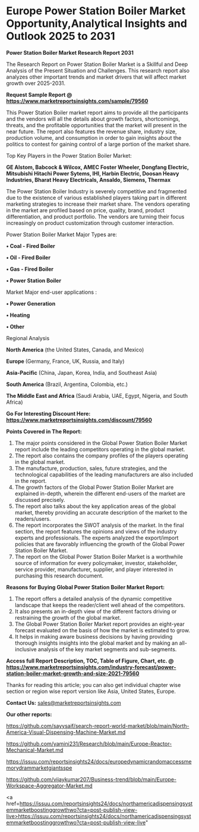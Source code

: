 # Europe Power Station Boiler Market Opportunity,Analytical Insights and Outlook 2025 to 2031

<strong>Power Station Boiler Market Research Report 2031</strong>

The Research Report on Power Station Boiler Market is a Skillful and Deep Analysis of the Present Situation and Challenges. This research report also analyzes other important trends and market drivers that will affect market growth over 2025-2031.

<strong>Request Sample Report @ <a href=https://www.marketreportsinsights.com/sample/79560>https://www.marketreportsinsights.com/sample/79560</a></strong>

This Power Station Boiler market report aims to provide all the participants and the vendors will all the details about growth factors, shortcomings, threats, and the profitable opportunities that the market will present in the near future. The report also features the revenue share, industry size, production volume, and consumption in order to gain insights about the politics to contest for gaining control of a large portion of the market share.

Top Key Players in the Power Station Boiler Market:

<strong>GE Alstom, Babcock & Wilcox, AMEC Foster Wheeler, Dongfang Electric, Mitsubishi Hitachi Power Sytems, IHI, Harbin Electric, Doosan Heavy Industries, Bharat Heavy Electricals, Ansaldo, Siemens, Thermax</strong>

The Power Station Boiler Industry is severely competitive and fragmented due to the existence of various established players taking part in different marketing strategies to increase their market share. The vendors operating in the market are profiled based on price, quality, brand, product differentiation, and product portfolio. The vendors are turning their focus increasingly on product customization through customer interaction.

Power Station Boiler Market Major Types are:

<strong>• Coal - Fired Boiler

• Oil - Fired Boiler

• Gas - Fired Boiler

• Power Station Boiler</strong>

Market Major end-user applications :

<strong>• Power Generation

• Heating

• Other</strong>

Regional Analysis

</u><strong><b>North America</b></strong> (the United States, Canada, and Mexico)

<strong><b>Europe </b></strong>(Germany, France, UK, Russia, and Italy)

<strong><b>Asia-Pacific</b></strong> (China, Japan, Korea, India, and Southeast Asia)

<strong><b>South America</b></strong> (Brazil, Argentina, Colombia, etc.)

<strong><b>The Middle East and Africa</b></strong> (Saudi Arabia, UAE, Egypt, Nigeria, and South Africa)

<strong>Go For Interesting Discount Here: <a href=https://www.marketreportsinsights.com/discount/79560>https://www.marketreportsinsights.com/discount/79560</a></strong>

<strong>Points Covered in The Report:</strong>
<ol>
  <li>The major points considered in the Global Power Station Boiler Market report include the leading competitors operating in the global market.</li>
  <li>The report also contains the company profiles of the players operating in the global market.</li>
  <li>The manufacture, production, sales, future strategies, and the technological capabilities of the leading manufacturers are also included in the report.</li>
  <li>The growth factors of the Global Power Station Boiler Market are explained in-depth, wherein the different end-users of the market are discussed precisely.</li>
  <li>The report also talks about the key application areas of the global market, thereby providing an accurate description of the market to the readers/users.</li>
  <li>The report incorporates the SWOT analysis of the market. In the final section, the report features the opinions and views of the industry experts and professionals. The experts analyzed the export/import policies that are favorably influencing the growth of the Global Power Station Boiler Market.</li>
  <li>The report on the Global Power Station Boiler Market is a worthwhile source of information for every policymaker, investor, stakeholder, service provider, manufacturer, supplier, and player interested in purchasing this research document.</li>
</ol>
<strong>Reasons for Buying Global Power Station Boiler Market Report:</strong>

<ol>
  <li>The report offers a detailed analysis of the dynamic competitive landscape that keeps the reader/client well ahead of the competitors.</li>
  <li>It also presents an in-depth view of the different factors driving or restraining the growth of the global market.</li>
  <li>The Global Power Station Boiler Market report provides an eight-year forecast evaluated on the basis of how the market is estimated to grow.</li>
  <li>It helps in making aware business decisions by having providing thorough insights insights into the global market and by making an all-inclusive analysis of the key market segments and sub-segments.</li>
</ol>
<strong>Access full Report Description, TOC, Table of Figure, Chart, etc. @ <a href=https://www.marketreportsinsights.com/industry-forecast/power-station-boiler-market-growth-and-size-2021-79560>https://www.marketreportsinsights.com/industry-forecast/power-station-boiler-market-growth-and-size-2021-79560</a></strong>


Thanks for reading this article; you can also get individual chapter wise section or region wise report version like Asia, United States, Europe.

<strong>Contact Us:</strong>
sales@marketreportsinsights.com

<strong>Our other reports:</strong>

<a href=https://github.com/sayysaif/search-report-world-market/blob/main/North-America-Visual-Dispensing-Machine-Market.md>https://github.com/sayysaif/search-report-world-market/blob/main/North-America-Visual-Dispensing-Machine-Market.md</a>

<a href=https://github.com/yamini231/Research/blob/main/Europe-Reactor-Mechanical-Market.md>https://github.com/yamini231/Research/blob/main/Europe-Reactor-Mechanical-Market.md</a>

<a href=https://issuu.com/reportsinsights24/docs/europedynamicrandomaccessmemorydrammarketgiantsspe>https://issuu.com/reportsinsights24/docs/europedynamicrandomaccessmemorydrammarketgiantsspe</a>

<a href=https://github.com/vijaykumar207/Business-trend/blob/main/Europe-Workspace-Aggregator-Market.md>https://github.com/vijaykumar207/Business-trend/blob/main/Europe-Workspace-Aggregator-Market.md</a>

<a href=https://issuu.com/reportsinsights24/docs/northamericadispensingsystemmarketboostinggrowthwo?cta=post-publish-view-live>https://issuu.com/reportsinsights24/docs/northamericadispensingsystemmarketboostinggrowthwo?cta=post-publish-view-live</a>"
